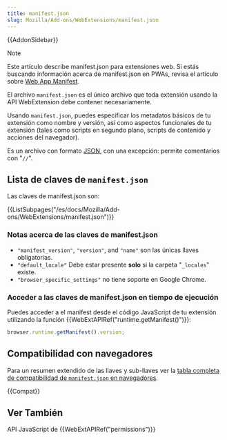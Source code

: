 ```yaml
---
title: manifest.json
slug: Mozilla/Add-ons/WebExtensions/manifest.json
---
```


{{AddonSidebar}}

> [!NOTE]
> Este artículo describe manifest.json para extensiones web. Si estás buscando información acerca de manifest.json en PWAs, revisa el artículo sobre [Web App Manifest](/es/docs/Web/Progressive_web_apps/Manifest).

El archivo `manifest.json` es el único archivo que toda extensión usando la API WebExtension debe contener necesariamente.

Usando `manifest.json`, puedes especificar los metadatos básicos de tu extensión como nombre y versión, así como aspectos funcionales de tu extensión (tales como scripts en segundo plano, scripts de contenido y acciones del navegador).

Es un archivo con formato [JSON](/es/docs/Glossary/JSON), con una excepción: permite comentarios con "`//`".

## Lista de claves de `manifest.json`

Las claves de manifest.json son:

{{ListSubpages("/es/docs/Mozilla/Add-ons/WebExtensions/manifest.json")}}

### Notas acerca de las claves de manifest.json

- `"manifest_version"`, `"version"`, and `"name"` son las únicas llaves obligatorias.
- `"default_locale"` Debe estar presente **solo** si la carpeta "`_locales`" existe.
- `"browser_specific_settings"` no tiene soporte en Google Chrome.

### Acceder a las claves de manifest.json en tiempo de ejecución

Puedes acceder a el manifest desde el código JavaScript de tu extensión utilizando la función {{WebExtAPIRef("runtime.getManifest()")}}:

```js
browser.runtime.getManifest().version;
```

## Compatibilidad con navegadores

Para un resumen extendido de las llaves y sub-llaves ver la [tabla completa de compatibilidad de `manifest.json` en navegadores](/es/docs/Mozilla/Add-ons/WebExtensions/Browser_compatibility_for_manifest.json).

{{Compat}}

## Ver También

API JavaScript de {{WebExtAPIRef("permissions")}}
